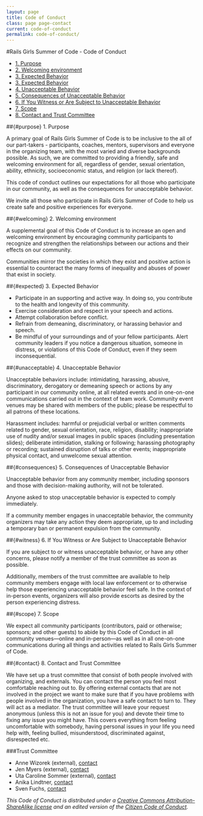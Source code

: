 ```yaml
---
layout: page
title: Code of Conduct 
class: page page-contact
current: code-of-conduct
permalink: code-of-conduct/
---
```


#Rails Girls Summer of Code - Code of Conduct

* [1. Purpose](#purpose)
* [2. Welcoming environment](#expected)
* [3. Expected‭ ‬Behavior](#behaviour)
* [3. Expected‭ ‬Behavior](#behaviour)
* [4.‎ ‏Unacceptable‭ ‬Behavior](#consequences)
* [5.‎ ‏Consequences‭ ‬of‭ ‬Unacceptable‭ ‬Behavior](#unacceptable)
* [6.‎ ‏If‭ ‬You‭ ‬Witness‭ ‬or‭ ‬Are‭ ‬Subject‭ ‬to‭ ‬Unacceptable‭ ‬Behavior](#witness)
* [7.‎ ‏Scope](#scope)
* [8.‎ ‏Contact and Trust Committee](#contact)



##{#purpose} 1.‭ ‬Purpose

A‭ ‬primary‭ ‬goal‭ ‬of‭ ‬Rails Girls Summer of Code ‬is‭ ‬to‭ ‬be‭ ‬inclusive‭ ‬to‭ ‬the‭ ‬all of‭ ‬our part-takers - participants, coaches, mentors, supervisors and everyone in the organizing team,‭ ‬with‭ ‬the‭ ‬most‭ ‬varied‭ ‬and‭ ‬diverse‭ ‬backgrounds‭ ‬possible.‭ ‬As‭ ‬such,‭ ‬we‭ ‬are‭ ‬committed‭ ‬to‭ ‬providing‭ ‬a‭ ‬friendly,‭ ‬safe‭ ‬and‭ ‬welcoming‭ ‬environment‭ ‬for‭ ‬all,‭ ‬regardless‭ ‬of‭ ‬gender,‭ ‬sexual‭ ‬orientation,‭ ‬ability,‭ ‬ethnicity,‭ ‬socioeconomic‭ ‬status,‭ ‬and‭ ‬religion‭ (‬or‭ ‬lack‭ ‬thereof‭)‬.‭

This‭ ‬code‭ ‬of‭ ‬conduct‭ ‬outlines‭ ‬our‭ ‬expectations‭ ‬for‭ ‬all‭ ‬those‭ ‬who‭ ‬participate‭ ‬in‭ ‬our‭ ‬community,‭ ‬as‭ ‬well‭ ‬as‭ ‬the‭ ‬consequences‭ ‬for‭ ‬unacceptable‭ ‬behavior.

We‭ ‬invite‭ ‬all‭ ‬those‭ ‬who‭ ‬participate‭ ‬in‭ ‬Rails Girls Summer of Code ‬to‭ ‬help‭ ‬us‭ ‬create‭ ‬safe‭ ‬and‭ ‬positive‭ ‬experiences‭ ‬for‭ ‬everyone.

##{#welcoming} 2.‎ ‏Welcoming environment

A‭ ‬supplemental‭ ‬goal‭ ‬of‭ ‬this‭ ‬Code‭ ‬of‭ ‬Conduct‭ ‬is‭ ‬to‭ ‬increase‭ ‬an open and welcoming environment‭‭ ‬by‭ ‬encouraging‭ ‬community‭ ‬participants‭ ‬to‭ ‬recognize‭ ‬and‭ ‬strengthen‭ ‬the‭ ‬relationships‭ ‬between‭ ‬our‭ ‬actions‭ ‬and‭ ‬their‭ ‬effects‭ ‬on‭ ‬our‭ ‬community.

Communities mirror the societies in which they exist and positive action is essential to counteract the many forms of inequality and abuses of power that exist in society.

##{#expected} 3.‎ ‏Expected‭ ‬Behavior

  * Participate‭ ‬in‭ ‬an‭ ‬supporting ‬and‭ ‬active‭ ‬way.‭ ‬In‭ ‬doing‭ ‬so,‭ ‬you‭ ‬contribute‭ ‬to‭ ‬the‭ ‬health‭ ‬and‭ ‬longevity‭ ‬of‭ ‬this‭ ‬community.
  * Exercise‭ ‬consideration‭ ‬and‭ ‬respect‭ ‬in‭ ‬your‭ ‬speech‭ ‬and‭ ‬actions.
  * Attempt‭ ‬collaboration‭ ‬before‭ ‬conflict.
  * Refrain‭ ‬from‭ ‬demeaning,‭ ‬discriminatory,‭ ‬or‭ ‬harassing‭ ‬behavior‭ ‬and‭ ‬speech.
  * Be‭ ‬mindful‭ ‬of‭ ‬your‭ ‬surroundings‭ ‬and‭ ‬of‭ ‬your‭ ‬fellow‭ ‬participants.‭ ‬Alert‭ ‬community‭ ‬leaders‭ ‬if‭ ‬you‭ ‬notice‭ ‬a‭ ‬dangerous‭ ‬situation,‭ ‬someone‭ ‬in‭ ‬distress,‭ ‬or‭ ‬violations‭ ‬of‭ ‬this‭ ‬Code‭ ‬of‭ ‬Conduct,‭ ‬even‭ ‬if‭ ‬they‭ ‬seem‭ ‬inconsequential.

##{#unacceptable} 4.‎ ‏Unacceptable‭ ‬Behavior

Unacceptable‭ ‬behaviors‭ ‬include:‭ ‬intimidating,‭ ‬harassing,‭ ‬abusive,‭ ‬discriminatory,‭ ‬derogatory‭ ‬or‭ ‬demeaning‭ ‬speech‭ ‬or‭ ‬actions‭ ‬by‭ ‬any‭ ‬participant‭ ‬in‭ ‬our‭ ‬community‭ ‬online,‭ ‬at‭ ‬all‭ ‬related‭ ‬events‭ ‬and‭ ‬in‭ ‬one-on-one‭ ‬communications‭ ‬carried‭ ‬out‭ ‬in‭ ‬the‭ ‬context‭ ‬of‭ ‬team work.‭ ‬Community‭ ‬event‭ ‬venues‭ ‬may‭ ‬be‭ ‬shared‭ ‬with‭ ‬members‭ ‬of‭ ‬the‭ ‬public‭; ‬please‭ ‬be‭ ‬respectful‭ ‬to‭ ‬all‭ ‬patrons‭ ‬of‭ ‬these‭ ‬locations.

Harassment‭ ‬includes:‭ ‬harmful‭ ‬or‭ ‬prejudicial‭ ‬verbal‭ ‬or‭ ‬written‭ ‬comments‭ ‬related‭ ‬to‭ ‬gender,‭ ‬sexual‭ ‬orientation,‭ ‬race,‭ ‬religion,‭ ‬disability‭; ‬inappropriate‭ ‬use‭ ‬of‭ ‬nudity‭ ‬and/or‭ ‬sexual‭ ‬images‭ ‬in‭ ‬public‭ ‬spaces‭ (‬including‭ ‬presentation‭ ‬slides‭); ‬deliberate‭ ‬intimidation,‭ ‬stalking‭ ‬or‭ ‬following‭; ‬harassing‭ ‬photography‭ ‬or‭ ‬recording‭; ‬sustained‭ ‬disruption‭ ‬of‭ ‬talks‭ ‬or‭ ‬other‭ ‬events‭; ‬inappropriate‭ ‬physical‭ ‬contact,‭ ‬and‭ ‬unwelcome‭ ‬sexual‭ ‬attention.

##{#consequences} 5.‎ ‏Consequences‭ ‬of‭ ‬Unacceptable‭ ‬Behavior

Unacceptable‭ ‬behavior‭ ‬from‭ ‬any‭ ‬community‭ ‬member,‭ ‬including‭ ‬sponsors‭ ‬and‭ ‬those‭ ‬with‭ ‬decision-making‭ ‬authority,‭ ‬will‭ ‬not‭ ‬be‭ ‬tolerated.

Anyone‭ ‬asked‭ ‬to‭ ‬stop‭ ‬unacceptable‭ ‬behavior‭ ‬is‭ ‬expected‭ ‬to‭ ‬comply‭ ‬immediately.

If‭ ‬a‭ ‬community‭ ‬member‭ ‬engages‭ ‬in‭ ‬unacceptable‭ ‬behavior,‭ ‬the‭ ‬community‭ ‬organizers‭ ‬may‭ ‬take‭ ‬any‭ ‬action‭ ‬they‭ ‬deem‭ ‬appropriate,‭ ‬up‭ ‬to‭ ‬and‭ ‬including‭ ‬a‭ ‬temporary‭ ‬ban‭ ‬or‭ ‬permanent‭ ‬expulsion‭ ‬from‭ ‬the‭ ‬community‭.

##{#witness} 6.‎ ‏If‭ ‬You‭ ‬Witness‭ ‬or‭ ‬Are‭ ‬Subject‭ ‬to‭ ‬Unacceptable‭ ‬Behavior

If‭ ‬you‭ ‬are‭ ‬subject‭ ‬to‭ ‬or‭ ‬witness‭ ‬unacceptable‭ ‬behavior,‭ ‬or‭ ‬have‭ ‬any‭ ‬other‭ ‬concerns,‭ ‬please‭ ‬notify‭ ‬a‭ ‬member of the trust committee ‬as‭ ‬soon‭ ‬as‭ ‬possible.‭

Additionally,‭ ‬members of the trust committee ‬are‭ ‬available‭ ‬to‭ ‬help‭ ‬community‭ ‬members‭ ‬engage‭ ‬with‭ ‬local‭ ‬law‭ ‬enforcement‭ ‬or‭ ‬to‭ ‬otherwise‭ ‬help‭ ‬those‭ ‬experiencing‭ ‬unacceptable‭ ‬behavior‭ ‬feel‭ ‬safe.‭ ‬In‭ ‬the‭ ‬context‭ ‬of‭ ‬in-person‭ ‬events,‭ ‬organizers‭ ‬will‭ ‬also‭ ‬provide‭ ‬escorts‭ ‬as‭ ‬desired‭ ‬by‭ ‬the‭ ‬person‭ ‬experiencing‭ ‬distress.

##{#scope} 7.‎ ‏Scope

We‭ ‬expect‭ ‬all‭ ‬community‭ ‬participants‭ (‬contributors,‭ ‬paid‭ ‬or‭ ‬otherwise‭; ‬sponsors‭; ‬and‭ ‬other‭ ‬guests‭) ‬to‭ ‬abide‭ ‬by‭ ‬this‭ ‬Code‭ ‬of‭ ‬Conduct‭ ‬in‭ ‬all‭ ‬community‭ ‬venues‭—‬online‭ ‬and‭ ‬in-person‭—‬as‭ ‬well‭ ‬as‭ ‬in‭ ‬all‭ ‬one-on-one‭ ‬communications‭ during all things and activities related to Rails Girls Summer of Code.

##{#contact} 8.‎ ‏Contact and Trust Committee

We have set up a trust committee that consist of both people involved with organizing, and externals. You can contact the person you feel most comfortable reaching out to. By offering external contacts that are not involved in the project we want to make sure that if you have problems with people involved in the organization, you have a safe contact to turn to. They will act as a mediator. The trust committee will leave your request anonymous (unless this is not an issue for you) and devote their time to fixing any issue you might have. This covers everything from feeling uncomfortable with somebody, having personal issues in your life you need help with, feeling bullied, misunderstood, discriminated against, disrespected etc.

###Trust Committee 

+ Anne Wizorek (external), [contact](mailto:anne.wizorek@gmail.com)
+ Jen Myers (external), [contact](mailto:jen@jenmyers.net)
+ Uta Caroline Sommer (external), [contact](uta.caroline.sommer@gmail.com) 
+ Anika Lindtner, [contact](mailto:anika@travis-ci.org)
+ Sven Fuchs, [contact](mailto:me@svenfuchs.com) 


*This‭ ‬Code‭ ‬of‭ ‬Conduct‭ ‬is‭ ‬distributed‭ ‬under‭ ‬a‭ ‬[Creative‭
‬Commons‭ ‬Attribution-ShareAlike‭ ‬license](http://creativecommons.org/licenses/by-sa/3.0/) and an edited version of the [Citizen Code of Conduct](http://citizencodeofconduct.org/).*
